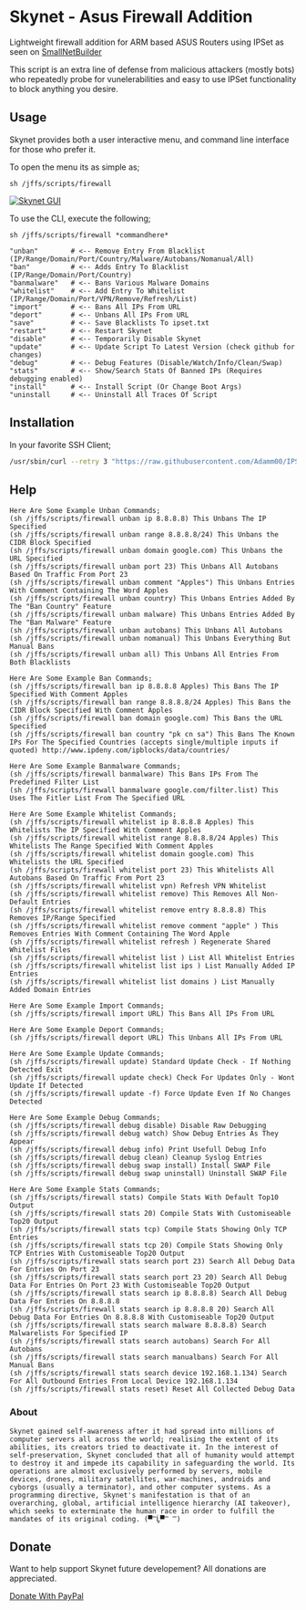 # Skynet - Asus Firewall Addition
Lightweight firewall addition for ARM based ASUS Routers using IPSet as seen on [SmallNetBuilder](https://www.snbforums.com/threads/skynet-asus-firewall-addition-dynamic-malware-country-manual-ip-blocking.16798/)


This script is an extra line of defense from malicious attackers (mostly bots) who repeatedly probe for vunelerabilities and easy to use IPSet functionality to block anything you desire.


## Usage

Skynet provides both a user interactive menu, and command line interface for those who prefer it.

To open the menu its as simple as;

```sh /jffs/scripts/firewall```

[![Skynet GUI](https://i.imgur.com/prbZj9I.png "Skynet GUI")](https://i.imgur.com/prbZj9I.png "Skynet GUI")

To use the CLI, execute the following;

```sh /jffs/scripts/firewall *commandhere*```

    "unban"        # <-- Remove Entry From Blacklist (IP/Range/Domain/Port/Country/Malware/Autobans/Nomanual/All)
    "ban"          # <-- Adds Entry To Blacklist (IP/Range/Domain/Port/Country)
    "banmalware"   # <-- Bans Various Malware Domains
    "whitelist"    # <-- Add Entry To Whitelist (IP/Range/Domain/Port/VPN/Remove/Refresh/List)
    "import"       # <-- Bans All IPs From URL
    "deport"       # <-- Unbans All IPs From URL
    "save"         # <-- Save Blacklists To ipset.txt
    "restart"      # <-- Restart Skynet
    "disable"      # <-- Temporarily Disable Skynet
    "update"       # <-- Update Script To Latest Version (check github for changes)
    "debug"	       # <-- Debug Features (Disable/Watch/Info/Clean/Swap)
    "stats"        # <-- Show/Search Stats Of Banned IPs (Requires debugging enabled)
    "install"      # <-- Install Script (Or Change Boot Args)
    "uninstall     # <-- Uninstall All Traces Of Script


## Installation

In your favorite SSH Client;

```sh
/usr/sbin/curl --retry 3 "https://raw.githubusercontent.com/Adamm00/IPSet_ASUS/master/firewall.sh" -o "/jffs/scripts/firewall" && chmod +x /jffs/scripts/firewall && sh /jffs/scripts/firewall install
```

## Help

```
Here Are Some Example Unban Commands;
(sh /jffs/scripts/firewall unban ip 8.8.8.8) This Unbans The IP Specified
(sh /jffs/scripts/firewall unban range 8.8.8.8/24) This Unbans the CIDR Block Specified
(sh /jffs/scripts/firewall unban domain google.com) This Unbans the URL Specified
(sh /jffs/scripts/firewall unban port 23) This Unbans All Autobans Based On Traffic From Port 23
(sh /jffs/scripts/firewall unban comment "Apples") This Unbans Entries With Comment Containing The Word Apples
(sh /jffs/scripts/firewall unban country) This Unbans Entries Added By The "Ban Country" Feature
(sh /jffs/scripts/firewall unban malware) This Unbans Entries Added By The "Ban Malware" Feature
(sh /jffs/scripts/firewall unban autobans) This Unbans All Autobans
(sh /jffs/scripts/firewall unban nomanual) This Unbans Everything But Manual Bans
(sh /jffs/scripts/firewall unban all) This Unbans All Entries From Both Blacklists

Here Are Some Example Ban Commands;
(sh /jffs/scripts/firewall ban ip 8.8.8.8 Apples) This Bans The IP Specified With Comment Apples
(sh /jffs/scripts/firewall ban range 8.8.8.8/24 Apples) This Bans the CIDR Block Specified With Comment Apples
(sh /jffs/scripts/firewall ban domain google.com) This Bans the URL Specified
(sh /jffs/scripts/firewall ban country "pk cn sa") This Bans The Known IPs For The Specified Countries (accepts single/multiple inputs if quoted) http://www.ipdeny.com/ipblocks/data/countries/

Here Are Some Example Banmalware Commands;
(sh /jffs/scripts/firewall banmalware) This Bans IPs From The Predefined Filter List
(sh /jffs/scripts/firewall banmalware google.com/filter.list) This Uses The Fitler List From The Specified URL

Here Are Some Example Whitelist Commands;
(sh /jffs/scripts/firewall whitelist ip 8.8.8.8 Apples) This Whitelists The IP Specified With Comment Apples
(sh /jffs/scripts/firewall whitelist range 8.8.8.8/24 Apples) This Whitelists The Range Specified With Comment Apples
(sh /jffs/scripts/firewall whitelist domain google.com) This Whitelists the URL Specified
(sh /jffs/scripts/firewall whitelist port 23) This Whitelists All Autobans Based On Traffic From Port 23
(sh /jffs/scripts/firewall whitelist vpn) Refresh VPN Whitelist
(sh /jffs/scripts/firewall whitelist remove) This Removes All Non-Default Entries
(sh /jffs/scripts/firewall whitelist remove entry 8.8.8.8) This Removes IP/Range Specified
(sh /jffs/scripts/firewall whitelist remove comment "apple" ) This Removes Entries With Comment Containing The Word Apple
(sh /jffs/scripts/firewall whitelist refresh ) Regenerate Shared Whitelist Files
(sh /jffs/scripts/firewall whitelist list ) List All Whitelist Entries
(sh /jffs/scripts/firewall whitelist list ips ) List Manually Added IP Entries
(sh /jffs/scripts/firewall whitelist list domains ) List Manually Added Domain Entries

Here Are Some Example Import Commands;
(sh /jffs/scripts/firewall import URL) This Bans All IPs From URL

Here Are Some Example Deport Commands;
(sh /jffs/scripts/firewall deport URL) This Unbans All IPs From URL

Here Are Some Example Update Commands;
(sh /jffs/scripts/firewall update) Standard Update Check - If Nothing Detected Exit
(sh /jffs/scripts/firewall update check) Check For Updates Only - Wont Update If Detected
(sh /jffs/scripts/firewall update -f) Force Update Even If No Changes Detected

Here Are Some Example Debug Commands;
(sh /jffs/scripts/firewall debug disable) Disable Raw Debugging
(sh /jffs/scripts/firewall debug watch) Show Debug Entries As They Appear
(sh /jffs/scripts/firewall debug info) Print Usefull Debug Info
(sh /jffs/scripts/firewall debug clean) Cleanup Syslog Entries
(sh /jffs/scripts/firewall debug swap install) Install SWAP File
(sh /jffs/scripts/firewall debug swap uninstall) Uninstall SWAP File

Here Are Some Example Stats Commands;
(sh /jffs/scripts/firewall stats) Compile Stats With Default Top10 Output
(sh /jffs/scripts/firewall stats 20) Compile Stats With Customiseable Top20 Output
(sh /jffs/scripts/firewall stats tcp) Compile Stats Showing Only TCP Entries
(sh /jffs/scripts/firewall stats tcp 20) Compile Stats Showing Only TCP Entries With Customiseable Top20 Output
(sh /jffs/scripts/firewall stats search port 23) Search All Debug Data For Entries On Port 23
(sh /jffs/scripts/firewall stats search port 23 20) Search All Debug Data For Entries On Port 23 With Customiseable Top20 Output
(sh /jffs/scripts/firewall stats search ip 8.8.8.8) Search All Debug Data For Entries On 8.8.8.8
(sh /jffs/scripts/firewall stats search ip 8.8.8.8 20) Search All Debug Data For Entries On 8.8.8.8 With Customiseable Top20 Output
(sh /jffs/scripts/firewall stats search malware 8.8.8.8) Search Malwarelists For Specified IP
(sh /jffs/scripts/firewall stats search autobans) Search For All Autobans
(sh /jffs/scripts/firewall stats search manualbans) Search For All Manual Bans
(sh /jffs/scripts/firewall stats search device 192.168.1.134) Search For All Outbound Entries From Local Device 192.168.1.134
(sh /jffs/scripts/firewall stats reset) Reset All Collected Debug Data
```


### About

```Skynet gained self-awareness after it had spread into millions of computer servers all across the world; realising the extent of its abilities, its creators tried to deactivate it. In the interest of self-preservation, Skynet concluded that all of humanity would attempt to destroy it and impede its capability in safeguarding the world. Its operations are almost exclusively performed by servers, mobile devices, drones, military satellites, war-machines, androids and cyborgs (usually a terminator), and other computer systems. As a programming directive, Skynet's manifestation is that of an overarching, global, artificial intelligence hierarchy (AI takeover), which seeks to exterminate the human race in order to fulfill the mandates of its original coding. (▀̿Ĺ̯▀̿ ̿)```




## Donate

Want to help support Skynet future developement? All donations are appreciated.

[Donate With PayPal](https://www.paypal.me/SkynetProject)

